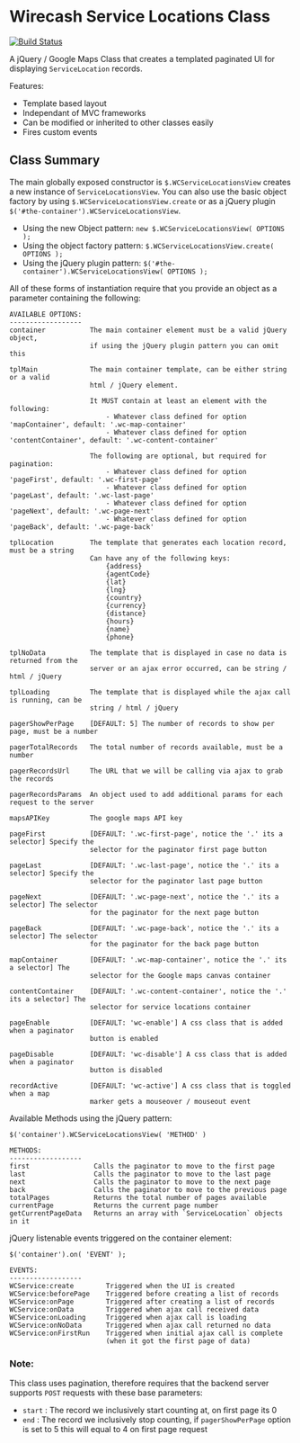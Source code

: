 Wirecash Service Locations Class
====================================
[![Build Status](http://ci.lagrz.com/lagrz/atmc_service_locations/badge)](http://ci.lagrz.com/lagrz/atmc_service_locations/)

A jQuery / Google Maps Class that creates a templated paginated UI for displaying `ServiceLocation` records. 

Features:

* Template based layout
* Independant of MVC frameworks
* Can be modified or inherited to other classes easily
* Fires custom events

Class Summary
-----------------------

The main globally exposed constructor is `$.WCServiceLocationsView` creates a new instance of `ServiceLocationsView`.
You can also use the basic object factory by using `$.WCServiceLocationsView.create` or as a jQuery plugin `$('#the-container').WCServiceLocationsView`.

* Using the new Object pattern:     `new $.WCServiceLocationsView( OPTIONS );`
* Using the object factory pattern: `$.WCServiceLocationsView.create( OPTIONS );`
* Using the jQuery plugin pattern:  `$('#the-container').WCServiceLocationsView( OPTIONS );`

All of these forms of instantiation require that you provide an object as a parameter containing the following:

    AVAILABLE OPTIONS:
    ------------------
    container           The main container element must be a valid jQuery object,
                        if using the jQuery plugin pattern you can omit this

    tplMain             The main container template, can be either string or a valid
                        html / jQuery element.

                        It MUST contain at least an element with the following:
                            - Whatever class defined for option 'mapContainer', default: '.wc-map-container'
                            - Whatever class defined for option 'contentContainer', default: '.wc-content-container'

                        The following are optional, but required for pagination:
                            - Whatever class defined for option 'pageFirst', default: '.wc-first-page'
                            - Whatever class defined for option 'pageLast', default: '.wc-last-page'
                            - Whatever class defined for option 'pageNext', default: '.wc-page-next'
                            - Whatever class defined for option 'pageBack', default: '.wc-page-back'

    tplLocation         The template that generates each location record, must be a string
                        Can have any of the following keys:
                            {address}
                            {agentCode}
                            {lat}
                            {lng}
                            {country}
                            {currency}
                            {distance}
                            {hours}
                            {name}
                            {phone}

    tplNoData           The template that is displayed in case no data is returned from the
                        server or an ajax error occurred, can be string / html / jQuery

    tplLoading          The template that is displayed while the ajax call is running, can be
                        string / html / jQuery

    pagerShowPerPage    [DEFAULT: 5] The number of records to show per page, must be a number

    pagerTotalRecords   The total number of records available, must be a number

    pagerRecordsUrl     The URL that we will be calling via ajax to grab the records

    pagerRecordsParams  An object used to add additional params for each request to the server

    mapsAPIKey          The google maps API key

    pageFirst           [DEFAULT: '.wc-first-page', notice the '.' its a selector] Specify the
                        selector for the paginator first page button

    pageLast            [DEFAULT: '.wc-last-page', notice the '.' its a selector] Specify the
                        selector for the paginator last page button

    pageNext            [DEFAULT: '.wc-page-next', notice the '.' its a selector] The selector
                        for the paginator for the next page button

    pageBack            [DEFAULT: '.wc-page-back', notice the '.' its a selector] The selector
                        for the paginator for the back page button

    mapContainer        [DEFAULT: '.wc-map-container', notice the '.' its a selector] The
                        selector for the Google maps canvas container

    contentContainer    [DEFAULT: '.wc-content-container', notice the '.' its a selector] The
                        selector for service locations container

    pageEnable          [DEFAULT: 'wc-enable'] A css class that is added when a paginator
                        button is enabled

    pageDisable         [DEFAULT: 'wc-disable'] A css class that is added when a paginator
                        button is disabled

    recordActive        [DEFAULT: 'wc-active'] A css class that is toggled when a map
                        marker gets a mouseover / mouseout event

Available Methods using the jQuery pattern:

    $('container').WCServiceLocationsView( 'METHOD' )

    METHODS:
    ------------------
    first                Calls the paginator to move to the first page
    last                 Calls the paginator to move to the last page
    next                 Calls the paginator to move to the next page
    back                 Calls the paginator to move to the previous page
    totalPages           Returns the total number of pages available
    currentPage          Returns the current page number
    getCurrentPageData   Returns an array with `ServiceLocation` objects in it


jQuery listenable events triggered on the container element:

    $('container').on( 'EVENT' );

    EVENTS:
    ------------------
    WCService:create        Triggered when the UI is created
    WCService:beforePage    Triggered before creating a list of records
    WCService:onPage        Triggered after creating a list of records
    WCService:onData        Triggered when ajax call received data
    WCService:onLoading     Triggered when ajax call is loading
    WCService:onNoData      Triggered when ajax call returned no data
    WCService:onFirstRun    Triggered when initial ajax call is complete
                            (when it got the first page of data)

### Note:
This class uses pagination, therefore requires that the backend server supports `POST` requests with these base parameters:

* `start` : The record we inclusively start counting at, on first page its 0
* `end`   : The record we inclusively stop counting, if `pagerShowPerPage` option is set to 5 this will equal to 4 on first page request